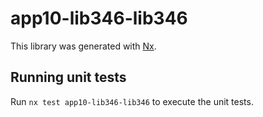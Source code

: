 # app10-lib346-lib346

This library was generated with [Nx](https://nx.dev).

## Running unit tests

Run `nx test app10-lib346-lib346` to execute the unit tests.
